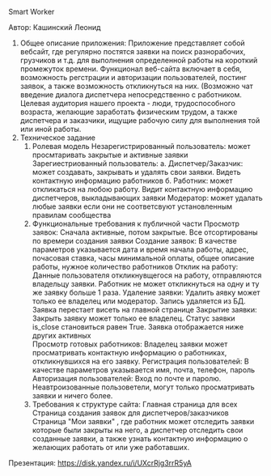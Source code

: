 Smart Worker

Автор: Кашинский Леонид
1. Общее описание приложения:
   Приложение представляет собой вебсайт, где регулярно постятся заявки на поиск разнорабочих, грузчиков и т.д. для выполнения определенной работы на короткий       
   промежуток времени.
   Функционал веб-сайта включает в себя, возможность регстрации и авторизации пользователей, постинг заявок, а также возможность откликнуться на них. (Возможно чат   
   введение диалога диспетчера непосредственно с работником.
   Целевая аудитория нашего проекта - люди, трудоспособного возраста, желающие заработать физическим трудом, а также диспетчера и заказчики, ищущие рабочую силу для выполнения той или иной работы.
2. Техническое задание
   1. Ролевая модель
      Незарегистрированный пользователь: может просмтаривать закрытые и активные заявки
      Зарегиестриованный пользователь:
         а. Диспетчер/Заказчик: может создавать, закрывать и удалять свои заявки. Видеть контактную информацию работников
         б. Работник: может откликаться на любою работу. Видит контактную информацию диспетчеров, выкладывающих заявки
      Модератор: может удалать любые заявки если они не соответсвуют установленным правилам сообщества
   2. Функциональные требования к публичной части
      Просмотр заявок: Сначала активные, потом закрытые. Все отсортированы по времери создания заявки
      Создание заявок: В качестве параметров указывается дата и время начала работы, адрес, почасовая ставка, часы минимальной оплаты, общее описание работы, нужное количество работников
      Отклик на работу: Данные пользователя откликнувщегося на работу, отправляются владельцу заявки. Работник не может откликнуться на одну и ту же заявку больше 1 раза.
      Удаление заявки: Удалить аявку может только ее владелец или модератор. Запись удаляется из БД. Заявка перестает висеть на главной странице 
      Закрытие заявки: Закрыть заявку может только ее владелец. Статус заявки is_close становиться равен True. Заявка отображается ниже других активных  
      Просмотр готовых работников: Владелец заявки может просматривать контактную информацию о работниках, откликнувшихся на его заявку.
      Регистрация пользователей: В качестве параметров указывается имя, почта, телефон, пароль
      Авторизация пользователей: Вход по почте и паролю. Неавтроизованные пользоветели, могут только просматривать заявки и ничего более.
   3. Требования к структуре сайта:
      Главная страница для всех
      Страница создания заявок для диспетчеров/заказчиков
      Страница "Мои заявки" , где работник может отследить заявки которые были закрыты на него, а диспетчер отследить свои созданные заявки, а также узнать контактную информацию о желающих работать от или уже работавших.
    
      
Презентация: https://disk.yandex.ru/i/UXcrRjg3rrR5yA
